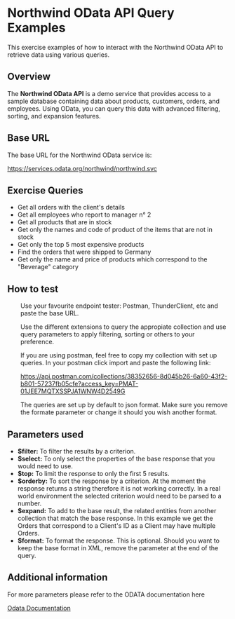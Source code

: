 # Northwind OData API Query Examples

This exercise examples of how to interact with the Northwind OData API to retrieve data using various queries.

## Overview

The **Northwind OData API** is a demo service that provides access to a sample database containing data about products, customers, orders, and employees. Using OData, you can query this data with advanced filtering, sorting, and expansion features.

## Base URL

The base URL for the Northwind OData service is:

https://services.odata.org/northwind/northwind.svc

## Exercise Queries
<ul>
    <li>Get all orders with the client's details</li>
    <li>Get all employees who report to manager n° 2</li>
    <li>Get all products that are in stock</li>
    <li>Get only the names and code of product of the items that are not in stock</li>
    <li>Get only the top 5 most expensive products</li>
    <li>Find the orders that were shipped to Germany</li>
    <li>Get only the name and price of products which correspond to the "Beverage" category</li>
</ul>

## How to test

<div style="margin-left: 30px">

Use your favourite endpoint tester: Postman, ThunderClient, etc and paste the base URL.

Use the different extensions to query the appropiate collection and use query parameters to apply filtering, sorting or others to your preference.

If you are using postman, feel free to copy my collection with set up queries. In your postman click import and paste the following link:

https://api.postman.com/collections/38352656-8d045b26-6a60-43f2-b801-57237fb05cfe?access_key=PMAT-01JEE7MQTXSSPJA1WNW4D2549G

The queries are set up by default to json format. Make sure you remove the formate parameter or change it should you wish another format.

</div>

## Parameters used


<ul>
  <li><b>$filter:</b> To filter the results by a criterion.</li>
  <li><b>$select:</b> To only select the properties of the base response that you would need to use.</li>
  <li><b>$top:</b> To limit the response to only the first 5 results.</li>
  <li><b>$orderby:</b> To sort the response by a criterion. At the moment the response returns a string therefore it is not working correctly. In a real world environment the selected criterion would need to be parsed to a number.</li>
  <li><b>$expand:</b> To add to the base result, the related entities from another collection that match the base response. In this example we get the Orders that correspond to a Client's ID as a Client may have multiple Orders.</li>
  <li><b>$format:</b> To format the response. This is optional. Should you want to keep the base format in XML, remove the parameter at the end of the query.</li>
</ul>




## Additional information

For more parameters please refer to the ODATA documentation here


<a href="https://www.odata.org/documentation/">Odata Documentation</a>

